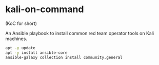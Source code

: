 # kali-on-command

(KoC for short)

An Ansible playbook to install common red team operator tools on Kali machines.

```bash
apt -y update
apt -y install ansible-core
ansible-galaxy collection install community.general
```
